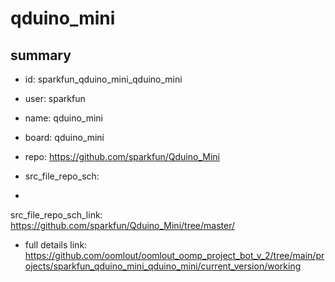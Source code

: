 # qduino_mini
 
## summary 
* id: sparkfun_qduino_mini_qduino_mini
* user: sparkfun
* name: qduino_mini
* board: qduino_mini
* repo: https://github.com/sparkfun/Qduino_Mini



* src_file_repo_sch: 
*
 src_file_repo_sch_link: https://github.com/sparkfun/Qduino_Mini/tree/master/
* full details link: https://github.com/oomlout/oomlout_oomp_project_bot_v_2/tree/main/projects/sparkfun_qduino_mini_qduino_mini/current_version/working  






